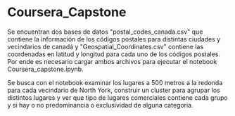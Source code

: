 # Coursera_Capstone

Se encuentran dos bases de datos "postal_codes_canada.csv" que contiene la información de los códigos postales para distintas ciudades y vecindarios de canadá y "Geospatial_Coordinates.csv" contiene las coordenadas en latitud y longitud para cada uno de los códigos postales. Por ende es necesario cargar ambos archivos para ejecutar el notebook Coursera_capstone.ipynb.

Se busca con el notebook examinar los lugares a 500 metros a la redonda para cada vecindario de North York, construir un cluster para agrupar los distintos lugares y ver que tipo de lugares comerciales contiene cada grupo y si hay o no predominancia o exclusividad de alguna categoria.
